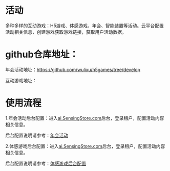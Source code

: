 # 活动

多种多样的互动游戏：H5游戏、体感游戏、年会、智能装置等活动。云平台配置活动相关信息，创建游戏获取游戏链接，获取用户活动数据。


#  github仓库地址：

年会活动地址：https://github.com/wulixu/h5games/tree/develop

互动游戏地址：

# 使用流程

1.年会活动后台配置：进入[ai.SensingStore.com](https://ai.sensingstore.com/)后台，登录租户，配置活动内容相关信息。
   
 后台配置说明请参考：[年会活动](https://github.com/troncell/SensingDocs/blob/main/Docs/Activity/%E5%B9%B4%E4%BC%9A%E6%B4%BB%E5%8A%A8.md)

 2.体感游戏后台配置：进入[ai.SensingStore.com](https://ai.sensingstore.com/)后台，登录租户，配置活动内容相关信息。

  后台配置说明请参考：[体感游戏后台配置](https://github.com/troncell/SensingDocs/blob/main/Docs/Activity/%E4%BD%93%E6%84%9F%E6%B8%B8%E6%88%8F%E5%90%8E%E5%8F%B0%E9%85%8D%E7%BD%AE.md)